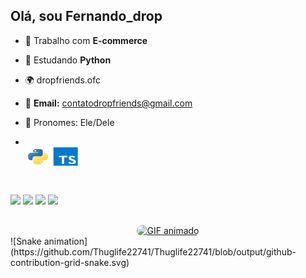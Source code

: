 ## Olá, sou Fernando_drop

- 🛒 Trabalho com **E-commerce**  
- 🐍 Estudando **Python**  
- 🌍 dropfriends.ofc  
- 📧 **Email:** contatodropfriends@gmail.com  
- 👨 Pronomes: Ele/Dele

- <div style="display: inline_block"><br>
  <img align="center" alt="Python" height="30" width="40" src="https://raw.githubusercontent.com/devicons/devicon/master/icons/python/python-original.svg">
  <img align="center" alt="TypeScript" height="30" width="40" src="https://raw.githubusercontent.com/devicons/devicon/master/icons/typescript/typescript-plain.svg">
</div>

##

<div style="display: inline_block"><br>
  <a href="https://www.instagram.com/fernando_drop/" target="_blank"><img src="https://img.shields.io/badge/-Instagram-%23E4405F?style=for-the-badge&logo=instagram&logoColor=white" target="_blank"></a>
  <a href="https://www.linkedin.com/in/fernando-cerqueira-3b4999193/" target="_blank"><img src="https://img.shields.io/badge/-LinkedIn-%230077B5?style=for-the-badge&logo=linkedin&logoColor=white" target="_blank"></a> 
  <a href="https://monocard.me/fernando_drop" target="_blank"><img src="https://img.shields.io/badge/Monocard-000000?style=for-the-badge&logo=monocard&logoColor=white" target="_blank"></a>
  <a href="mailto:contatodropfriends@gmail.com" target="_blank"><img src="https://img.shields.io/badge/-Gmail-%23333?style=for-the-badge&logo=gmail&logoColor=white" target="_blank"></a>
</div>

##


<div style="text-align: center;">
  <a href="https://www.instagram.com/fernando_drop/" target="_blank">
    <img src="https://media.giphy.com/media/SE4RLfSFAi0B2/giphy.gif" alt="GIF animado" style="width: 200px; height: auto; border-radius: 10px;">
  </a>
</div>
![Snake animation] (https://github.com/Thuglife22741/Thuglife22741/blob/output/github-contribution-grid-snake.svg)
